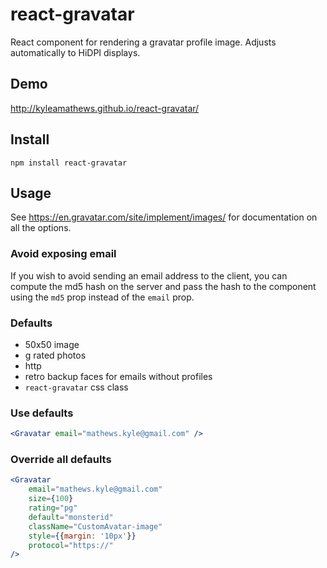react-gravatar
==============

React component for rendering a gravatar profile image. Adjusts automatically to HiDPI displays.

## Demo
http://kyleamathews.github.io/react-gravatar/

## Install
`npm install react-gravatar`

## Usage
See https://en.gravatar.com/site/implement/images/ for documentation on
all the options.

### Avoid exposing email
If you wish to avoid sending an email address to the client, you can
compute the md5 hash on the server and pass the hash to the component
using the `md5` prop instead of the `email` prop.

### Defaults
* 50x50 image
* g rated photos
* http
* retro backup faces for emails without profiles
* `react-gravatar` css class

### Use defaults
```jsx
<Gravatar email="mathews.kyle@gmail.com" />
```

### Override all defaults
```jsx
<Gravatar
	email="mathews.kyle@gmail.com"
	size={100}
	rating="pg"
	default="monsterid"
	className="CustomAvatar-image"
	style={{margin: '10px'}}
	protocol="https://"
/>
```
